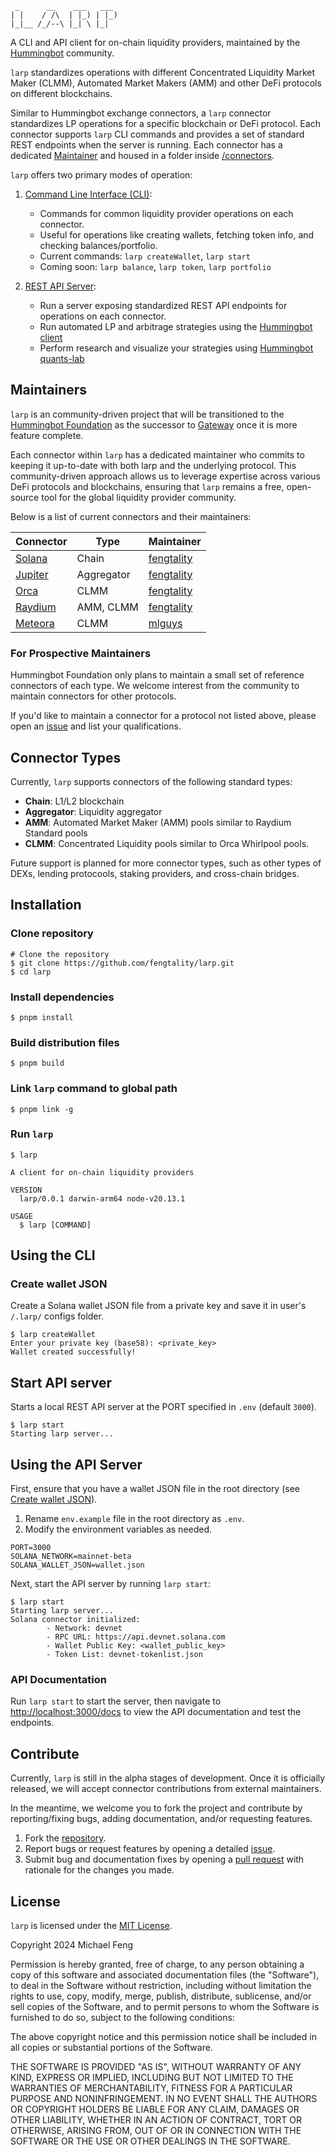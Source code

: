 ```
 _      __    ___   ___  
| |    / /\  | |_) | |_) 
|_|__ /_/--\ |_| \ |_| 
```

A CLI and API client for on-chain liquidity providers, maintained by the [Hummingbot](https://github.com/hummingbot) community.

`larp` standardizes operations with different Concentrated Liquidity Market Maker (CLMM), Automated Market Makers (AMM) and other DeFi protocols on different blockchains. 

Similar to Hummingbot exchange connectors, a `larp` connector standardizes LP operations for a specific blockchain or DeFi protocol. Each connector supports `larp` CLI commands and provides a set of standard REST endpoints when the server is running. Each connector has a dedicated [Maintainer](#maintainers) and housed in a folder inside [/connectors](/src/connectors).

`larp` offers two primary modes of operation:

1. [Command Line Interface (CLI)](#using-the-cli): 
   - Commands for common liquidity provider operations on each connector.
   - Useful for operations like creating wallets, fetching token info, and checking balances/portfolio.
   - Current commands: `larp createWallet`, `larp start`
   - Coming soon: `larp balance`, `larp token`, `larp portfolio`

2. [REST API Server](#using-the-api-server):
   - Run a server exposing standardized REST API endpoints for operations on each connector.
   - Run automated LP and arbitrage strategies using the [Hummingbot client](https://github.com/hummingbot/hummingbot)
   - Perform research and visualize your strategies using [Hummingbot quants-lab](https://github.com/hummingbot/quants-lab)

## Maintainers

`larp` is an community-driven project that will be transitioned to the [Hummingbot Foundation](https://github.com/hummingbot) as the successor to [Gateway](https://github.com/hummingbot/gateway) once it is more feature complete.

Each connector within `larp` has a dedicated maintainer who commits to keeping it up-to-date with both larp and the underlying protocol. This community-driven approach allows us to leverage expertise across various DeFi protocols and blockchains, ensuring that `larp` remains a free, open-source tool for the global liquidity provider community.

Below is a list of current connectors and their maintainers:

| Connector | Type | Maintainer |
| --------- | ---- | ---------- |
| [Solana](/src/connectors/solana) | Chain | [fengtality](https://github.com/fengtality) |
| [Jupiter](/src/connectors/jupiter) | Aggregator | [fengtality](https://github.com/fengtality) |
| [Orca](/src/connectors/orca) | CLMM | [fengtality](https://github.com/fengtality) |
| [Raydium](/src/connectors/raydium) | AMM, CLMM | [fengtality](https://github.com/fengtality) |
| [Meteora](/src/connectors/meteora) | CLMM | [mlguys](https://github.com/mlguys) |

### For Prospective Maintainers

Hummingbot Foundation only plans to maintain a small set of reference connectors of each type. We welcome interest from the community to maintain connectors for other protocols. 

If you'd like to maintain a connector for a protocol not listed above, please open an [issue](https://github.com/hummingbot/larp/issues) and list your qualifications.

## Connector Types

Currently, `larp` supports connectors of the following standard types:

- **Chain**: L1/L2 blockchain
- **Aggregator**: Liquidity aggregator
- **AMM**: Automated Market Maker (AMM) pools similar to Raydium Standard pools
- **CLMM**: Concentrated Liquidity pools similar to Orca Whirlpool pools.

Future support is planned for more connector types, such as other types of DEXs, lending protocools, staking providers, and cross-chain bridges.

## Installation

### Clone repository

```sh-session
# Clone the repository
$ git clone https://github.com/fengtality/larp.git
$ cd larp
```

### Install dependencies
```sh-session
$ pnpm install
```

### Build distribution files
```sh-session
$ pnpm build
```

### Link `larp` command to global path
```sh-session
$ pnpm link -g
```

### Run `larp`
```sh-session
$ larp

A client for on-chain liquidity providers

VERSION
  larp/0.0.1 darwin-arm64 node-v20.13.1

USAGE
  $ larp [COMMAND]
```

## Using the CLI

### Create wallet JSON

Create a Solana wallet JSON file from a private key and save it in user's `/.larp/` configs folder.

```sh-session
$ larp createWallet
Enter your private key (base58): <private_key>
Wallet created successfully!
```

## Start API server

Starts a local REST API server at the PORT specified in `.env` (default `3000`).

```sh-session
$ larp start
Starting larp server...
```

## Using the API Server

First, ensure that you have a wallet JSON file in the root directory (see [Create wallet JSON](#create-wallet-json)).

1. Rename `env.example` file in the root directory as `.env`.
2. Modify the environment variables as needed.

```sh-session
PORT=3000
SOLANA_NETWORK=mainnet-beta
SOLANA_WALLET_JSON=wallet.json
```

Next, start the API server by running `larp start`:

```sh-session
$ larp start
Starting larp server...
Solana connector initialized:
        - Network: devnet
        - RPC URL: https://api.devnet.solana.com
        - Wallet Public Key: <wallet_public_key>
        - Token List: devnet-tokenlist.json
```

### API Documentation

Run `larp start` to start the server, then navigate to [http://localhost:3000/docs](http://localhost:3000/docs) to view the API documentation and test the endpoints.

## Contribute

Currently, `larp` is still in the alpha stages of development. Once it is officially released, we will accept connector contributions from external maintainers.

In the meantime, we welcome you to fork the project and contribute by reporting/fixing bugs, adding documentation, and/or requesting features.

1. Fork the [repository](http://github.com/fengtality/larp).
2. Report bugs or request features by opening a detailed [issue](http://github.com/fengtality/larp/issues).
3. Submit bug and documentation fixes by opening a [pull request](https://github.com/fengtality/larp/pulls) with rationale for the changes you made.

## License

`larp` is licensed under the [MIT License](https://opensource.org/license/mit).

Copyright 2024 Michael Feng

Permission is hereby granted, free of charge, to any person obtaining a copy
of this software and associated documentation files (the "Software"), to deal
in the Software without restriction, including without limitation the rights
to use, copy, modify, merge, publish, distribute, sublicense, and/or sell
copies of the Software, and to permit persons to whom the Software is
furnished to do so, subject to the following conditions:

The above copyright notice and this permission notice shall be included in all
copies or substantial portions of the Software.

THE SOFTWARE IS PROVIDED "AS IS", WITHOUT WARRANTY OF ANY KIND, EXPRESS OR
IMPLIED, INCLUDING BUT NOT LIMITED TO THE WARRANTIES OF MERCHANTABILITY,
FITNESS FOR A PARTICULAR PURPOSE AND NONINFRINGEMENT. IN NO EVENT SHALL THE
AUTHORS OR COPYRIGHT HOLDERS BE LIABLE FOR ANY CLAIM, DAMAGES OR OTHER
LIABILITY, WHETHER IN AN ACTION OF CONTRACT, TORT OR OTHERWISE, ARISING FROM,
OUT OF OR IN CONNECTION WITH THE SOFTWARE OR THE USE OR OTHER DEALINGS IN THE
SOFTWARE.

